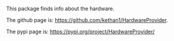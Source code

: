 This package finds info about the hardware. 

The github page is: https://github.com/kethan1/HardwareProvider.

The pypi page is: https://pypi.org/project/HardwareProvider/